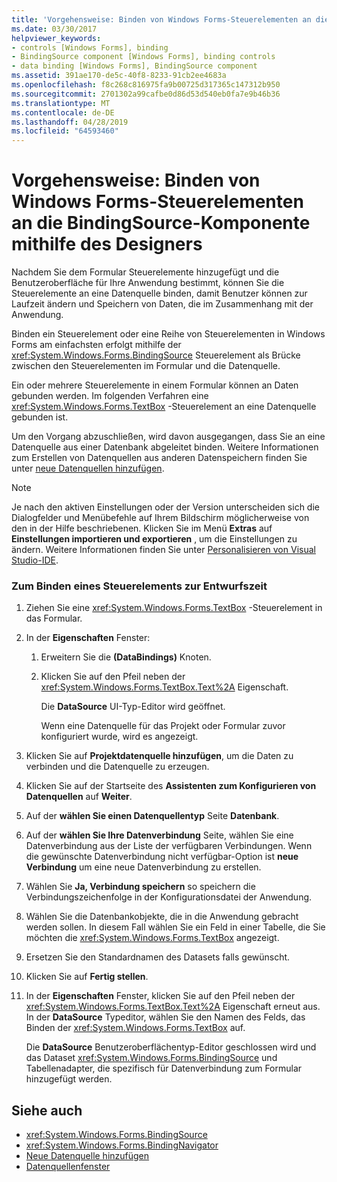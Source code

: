 ```yaml
---
title: 'Vorgehensweise: Binden von Windows Forms-Steuerelementen an die BindingSource-Komponente mithilfe des Designers'
ms.date: 03/30/2017
helpviewer_keywords:
- controls [Windows Forms], binding
- BindingSource component [Windows Forms], binding controls
- data binding [Windows Forms], BindingSource component
ms.assetid: 391ae170-de5c-40f8-8233-91cb2ee4683a
ms.openlocfilehash: f8c268c816975fa9b00725d317365c147312b950
ms.sourcegitcommit: 2701302a99cafbe0d86d53d540eb0fa7e9b46b36
ms.translationtype: MT
ms.contentlocale: de-DE
ms.lasthandoff: 04/28/2019
ms.locfileid: "64593460"
---
```

# <a name="how-to-bind-windows-forms-controls-with-the-bindingsource-component-using-the-designer"></a>Vorgehensweise: Binden von Windows Forms-Steuerelementen an die BindingSource-Komponente mithilfe des Designers
Nachdem Sie dem Formular Steuerelemente hinzugefügt und die Benutzeroberfläche für Ihre Anwendung bestimmt, können Sie die Steuerelemente an eine Datenquelle binden, damit Benutzer können zur Laufzeit ändern und Speichern von Daten, die im Zusammenhang mit der Anwendung.  
  
 Binden ein Steuerelement oder eine Reihe von Steuerelementen in Windows Forms am einfachsten erfolgt mithilfe der <xref:System.Windows.Forms.BindingSource> Steuerelement als Brücke zwischen den Steuerelementen im Formular und die Datenquelle.  
  
 Ein oder mehrere Steuerelemente in einem Formular können an Daten gebunden werden. Im folgenden Verfahren eine <xref:System.Windows.Forms.TextBox> -Steuerelement an eine Datenquelle gebunden ist.  
  
 Um den Vorgang abzuschließen, wird davon ausgegangen, dass Sie an eine Datenquelle aus einer Datenbank abgeleitet binden. Weitere Informationen zum Erstellen von Datenquellen aus anderen Datenspeichern finden Sie unter [neue Datenquellen hinzufügen](/visualstudio/data-tools/add-new-data-sources).  
  
> [!NOTE]
>  Je nach den aktiven Einstellungen oder der Version unterscheiden sich die Dialogfelder und Menübefehle auf Ihrem Bildschirm möglicherweise von den in der Hilfe beschriebenen. Klicken Sie im Menü **Extras** auf **Einstellungen importieren und exportieren** , um die Einstellungen zu ändern. Weitere Informationen finden Sie unter [Personalisieren von Visual Studio-IDE](/visualstudio/ide/personalizing-the-visual-studio-ide).  
  
### <a name="to-bind-a-control-at-design-time"></a>Zum Binden eines Steuerelements zur Entwurfszeit  
  
1. Ziehen Sie eine <xref:System.Windows.Forms.TextBox> -Steuerelement in das Formular.  
  
2. In der **Eigenschaften** Fenster:  
  
    1. Erweitern Sie die **(DataBindings)** Knoten.  
  
    2. Klicken Sie auf den Pfeil neben der <xref:System.Windows.Forms.TextBox.Text%2A> Eigenschaft.  
  
         Die **DataSource** UI-Typ-Editor wird geöffnet.  
  
         Wenn eine Datenquelle für das Projekt oder Formular zuvor konfiguriert wurde, wird es angezeigt.  
  
3. Klicken Sie auf **Projektdatenquelle hinzufügen**, um die Daten zu verbinden und die Datenquelle zu erzeugen.  
  
4. Klicken Sie auf der Startseite des **Assistenten zum Konfigurieren von Datenquellen** auf **Weiter**.  
  
5. Auf der **wählen Sie einen Datenquellentyp** Seite **Datenbank**.  
  
6. Auf der **wählen Sie Ihre Datenverbindung** Seite, wählen Sie eine Datenverbindung aus der Liste der verfügbaren Verbindungen. Wenn die gewünschte Datenverbindung nicht verfügbar-Option ist **neue Verbindung** um eine neue Datenverbindung zu erstellen.  
  
7. Wählen Sie **Ja, Verbindung speichern** so speichern die Verbindungszeichenfolge in der Konfigurationsdatei der Anwendung.  
  
8. Wählen Sie die Datenbankobjekte, die in die Anwendung gebracht werden sollen. In diesem Fall wählen Sie ein Feld in einer Tabelle, die Sie möchten die <xref:System.Windows.Forms.TextBox> angezeigt.  
  
9. Ersetzen Sie den Standardnamen des Datasets falls gewünscht.  
  
10. Klicken Sie auf **Fertig stellen**.  
  
11. In der **Eigenschaften** Fenster, klicken Sie auf den Pfeil neben der <xref:System.Windows.Forms.TextBox.Text%2A> Eigenschaft erneut aus. In der **DataSource** Typeditor, wählen Sie den Namen des Felds, das Binden der <xref:System.Windows.Forms.TextBox> auf.  
  
     Die **DataSource** Benutzeroberflächentyp-Editor geschlossen wird und das Dataset <xref:System.Windows.Forms.BindingSource> und Tabellenadapter, die spezifisch für Datenverbindung zum Formular hinzugefügt werden.  
  
## <a name="see-also"></a>Siehe auch

- <xref:System.Windows.Forms.BindingSource>
- <xref:System.Windows.Forms.BindingNavigator>
- [Neue Datenquelle hinzufügen](/visualstudio/data-tools/add-new-data-sources)
- [Datenquellenfenster](https://docs.microsoft.com/previous-versions/visualstudio/visual-studio-2013/6ckyxa83(v=vs.120))
